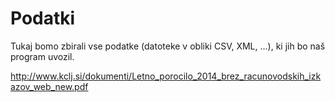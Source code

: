 # Podatki

Tukaj bomo zbirali vse podatke (datoteke v obliki CSV, XML, ...), ki jih bo naš
program uvozil.

http://www.kclj.si/dokumenti/Letno_porocilo_2014_brez_racunovodskih_izkazov_web_new.pdf

